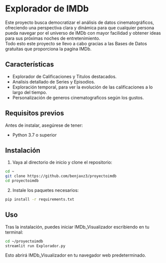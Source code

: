 # Explorador de IMDb

Este proyecto busca democratizar el análisis de datos cinematográficos, ofreciendo una perspectiva clara y dinámica para que cualquier persona pueda navegar por el universo de IMDb con mayor facilidad y obtener ideas para sus próximas noches de entretenimiento.\
Todo esto este proyecto se llevo a cabo gracias a las Bases de Datos gratuitas que proporciona la pagína IMDb.

## Características
- Explorador de Calificaciones y Titulos destacados.
- Analisis detallado de Series y Episodios.
- Exploración temporal, para ver la evolución de las calificaciones a lo largo del tiempo.
- Personalización de generos cinematograficos según los gustos.

## Requisitos previos

Antes de instalar, asegúrese de tener:

- Python 3.7 o superior

## Instalación

1. Vaya al directorio de inicio y clone el repositorio:
```bash
cd ~
git clone https://github.com/benjaxz3/proyectoimdb
cd proyectoimdb
```

2. Instale los paquetes necesarios:
```bash
pip install -r requirements.txt
```

## Uso

Tras la instalación, puedes iniciar IMDb_Visualizador escribiendo en tu terminal:
```bash
cd ~/proyectoimdb
streamlit run Explorador.py
```

Esto abrirá IMDb_Visualizador en tu navegador web predeterminado.
